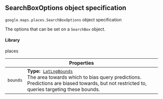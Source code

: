 <h2 id="SearchBoxOptions">
SearchBoxOptions
object specification
</h2><p>
<code><span itemprop="path">google.maps.places</span>.<span itemprop="name">SearchBoxOptions</span></code>
object specification
</p><p>The options that can be set on a <code>SearchBox</code> object.</p><h4>Library</h4><p>places</p><table class="properties responsive" summary="interface SearchBoxOptions - Properties">
<thead>
<tr><th colspan="2">Properties</th>
</tr></thead>
<tbody>
<tr>
<td><code>bounds</code></td>
<td><div><strong>Type:</strong>&nbsp; <code><a href="https://github.com/amenadiel/google-maps-documentation/blob/master/docs/LatLngBounds.md">LatLngBounds</a></code></div>
<div class="desc">The area towards which to bias query predictions. Predictions are biased towards, but not restricted to, queries targeting these bounds.</div></td>
</tr>
</tbody>
</table>